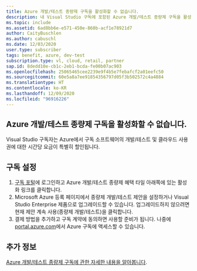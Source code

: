 ```yaml
---
title: Azure 개발/테스트 종량제 구독을 활성화할 수 없습니다.
description: 내 Visual Studio 구독에 포함된 Azure 개발/테스트 종량제 구독을 활성화할 수 없습니다.
ms.topic: include
ms.assetid: 6ad8bb6e-e571-450e-860b-acf1e78921d7
author: CaityBuschlen
ms.author: cabuschl
ms.date: 12/03/2020
user.type: subscriber
tags: benefit, azure, dev-test
subscription.type: vl, cloud, retail, partner
sap.id: 8dedd10e-cb1c-2eb1-bcda-fe00b07ac903
ms.openlocfilehash: 25065465cee2239e9f4b5e7febafcf2a01eefc50
ms.sourcegitcommit: 60e5a8a7ee91854356797d05f3b502572c4a4884
ms.translationtype: HT
ms.contentlocale: ko-KR
ms.lasthandoff: 12/09/2020
ms.locfileid: "96916226"
---
```

## <a name="im-unable-to-activate-my-azure-dev--test-pay-as-you-go-subscription"></a>Azure 개발/테스트 종량제 구독을 활성화할 수 없습니다.

Visual Studio 구독자는 Azure에서 구독 소프트웨어의 개발/테스트 및 클라우드 사용권에 대한 시간당 요금이 특별히 할인됩니다. 

## <a name="set-up-a-subscription"></a>구독 설정

1. [구독 포털](https://my.visualstudio.com/benefits)에 로그인하고 Azure 개발/테스트 종량제 혜택 타일 아래쪽에 있는 활성화 링크를 클릭합니다.
1. Microsoft Azure 등록 페이지에서 종량제 개발/테스트 제안을 설정하거나 Visual Studio Enterprise 제품으로 업그레이드할 수 있습니다. 업그레이드하지 않으려면 현재 제안 계속 사용(종량제 개발/테스트)을 클릭합니다. 
1. 결제 방법을 추가하고 구독 계약에 동의하면 사용할 준비가 됩니다. 나중에 [portal.azure.com](https://portal.azure.com/)에서 Azure 구독에 액세스할 수 있습니다. 

## <a name="more-information"></a>추가 정보 
[Azure 개발/테스트 종량제 구독에 관한 자세한 내용을 알아봅니다](https://docs.microsoft.com/visualstudio/subscriptions/vs-azure-payg).